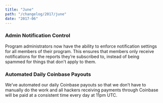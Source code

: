 ```yaml
---
title: "June"
path: "/changelog/2017/june"
date: "2017-06"
---
```


### Admin Notification Control
Program administrators now  have the ability to enforce notification settings for all members of their program. This ensures that members only receive notifications for the reports they’re subscribed to, instead of being spammed for things that don't apply to them. 

### Automated Daily Coinbase Payouts
We’ve automated our daily Coinbase payouts so that we don’t have to manually do the work and all hackers receiving payments through Coinbase will be paid at a consistent time every day at 11pm UTC. 
